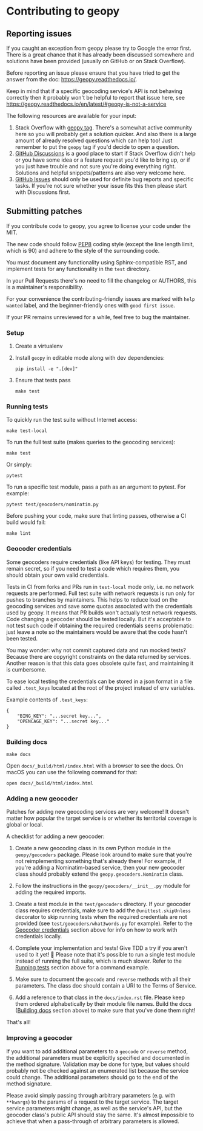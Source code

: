 # Contributing to geopy

## Reporting issues

If you caught an exception from geopy please try to Google the error first.
There is a great chance that it has already been discussed somewhere
and solutions have been provided (usually on GitHub or on Stack Overflow).

Before reporting an issue please ensure that you have tried
to get the answer from the doc: https://geopy.readthedocs.io/.

Keep in mind that if a specific geocoding service's API is not behaving
correctly then it probably won't be helpful to report that issue
here, see https://geopy.readthedocs.io/en/latest/#geopy-is-not-a-service

The following resources are available for your input:

1. Stack Overflow with [geopy tag](https://stackoverflow.com/questions/tagged/geopy).
   There's a somewhat active community here so you will probably get
   a solution quicker. And also there is a large amount of already
   resolved questions which can help too! Just remember to put the `geopy`
   tag if you'd decide to open a question.
1. [GitHub Discussions](https://github.com/geopy/geopy/discussions) is
   a good place to start if Stack Overflow didn't help or you have
   some idea or a feature request you'd like to bring up, or if you
   just have trouble and not sure you're doing everything right.
   Solutions and helpful snippets/patterns are also very welcome here.
1. [GitHub Issues](https://github.com/geopy/geopy/issues) should only
   be used for definite bug reports and specific tasks. If you're not sure
   whether your issue fits this then please start with Discussions
   first.


## Submitting patches

If you contribute code to geopy, you agree to license your code under the MIT.

The new code should follow [PEP8](https://pep8.org/) coding style (except
the line length limit, which is 90) and adhere to the style of 
the surrounding code.

You must document any functionality using Sphinx-compatible RST, and
implement tests for any functionality in the `test` directory.

In your Pull Requests there's no need to fill the changelog or AUTHORS,
this is a maintainer's responsibility.

For your convenience the contributing-friendly issues are marked with
`help wanted` label, and the beginner-friendly ones with
`good first issue`.

If your PR remains unreviewed for a while, feel free to bug the maintainer.


### Setup

1.  Create a virtualenv
2.  Install `geopy` in editable mode along with dev dependencies:

        pip install -e ".[dev]"

3.  Ensure that tests pass

        make test


### Running tests

To quickly run the test suite without Internet access:

    make test-local

To run the full test suite (makes queries to the geocoding services):

    make test

Or simply:

    pytest

To run a specific test module, pass a path as an argument to pytest.
For example:

    pytest test/geocoders/nominatim.py

Before pushing your code, make sure that linting passes, otherwise a CI
build would fail:

    make lint


### Geocoder credentials

Some geocoders require credentials (like API keys) for testing. They must
remain secret, so if you need to test a code which requires them, you should
obtain your own valid credentials.

Tests in CI from forks and PRs run in `test-local` mode only, i.e. no network
requests are performed. Full test suite with network requests is run only
for pushes to branches by maintainers. This
helps to reduce load on the geocoding services and save some quotas associated
with the credentials used by geopy. It means that PR builds won't actually test
network requests. Code changing a geocoder should be tested locally.
But it's acceptable to not test such code if obtaining the required credentials 
seems problematic: just leave a note
so the maintainers would be aware that the code hasn't been tested.

You may wonder: why not commit captured data and run mocked tests?
Because there are copyright constraints on the data returned by services.
Another reason is that this data goes obsolete quite fast, and maintaining
it is cumbersome.

To ease local testing the credentials can be stored in a json format
in a file called `.test_keys` located at the root of the project
instead of env variables.

Example contents of `.test_keys`:

    {
        "BING_KEY": "...secret key...",
        "OPENCAGE_KEY": "...secret key..."
    }


### Building docs

    make docs

Open `docs/_build/html/index.html` with a browser to see the docs. On macOS you 
can use the following command for that:

    open docs/_build/html/index.html


### Adding a new geocoder

Patches for adding new geocoding services are very welcome! It doesn't matter
how popular the target service is or whether its territorial coverage is
global or local.

A checklist for adding a new geocoder:

1.  Create a new geocoding class in its own Python module in the
    `geopy/geocoders` package. Please look around to make sure that you're
    not reimplementing something that's already there! For example, if you're
    adding a Nominatim-based service, then your new geocoder class should
    probably extend the `geopy.geocoders.Nominatim` class.

2.  Follow the instructions in the `geopy/geocoders/__init__.py` module for
    adding the required imports.

3.  Create a test module in the `test/geocoders` directory. If your geocoder
    class requires credentials, make sure to add the `@unittest.skipUnless`
    decorator to skip running tests when the required credentials
    are not provided (see `test/geocoders/what3words.py` for example).
    Refer to the [Geocoder credentials](#geocoder-credentials) section
    above for info on how to work with credentials locally.

4.  Complete your implementation and tests! Give TDD a try if you aren't used
    to it yet! 🎉 Please note that it's possible to run a single test module
    instead of running the full suite, which is much slower. Refer to the
    [Running tests](#running-tests) section above for a command example.

5.  Make sure to document the `geocode` and `reverse` methods with all their
    parameters. The class doc should contain a URI to the Terms of Service.

6.  Add a reference to that class in the `docs/index.rst` file. Please keep
    them ordered alphabetically by their module file names. Build the docs
    ([Building docs](#building-docs) section above) to make sure that you've
    done them right!

That's all!

### Improving a geocoder

If you want to add additional parameters to a `geocode` or `reverse`
method, the additional parameters must be explicitly specified and documented
in the method signature. Validation may be done for type, but values should
probably not be checked against an enumerated list because the service could
change. The additional parameters should go to the end of the method signature.

Please avoid simply passing through arbitrary parameters
(e.g. with `**kwargs`) to the params of a request to the target service.
The target service parameters might change, as well as the service's API,
but the geocoder class's public API should stay the same. It's almost
impossible to achieve that when a pass-through of arbitrary parameters is
allowed.

